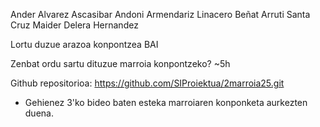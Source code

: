 Ander Alvarez Ascasibar
Andoni Armendariz Linacero
Beñat Arruti Santa Cruz
Maider Delera Hernandez

Lortu duzue arazoa konpontzea       BAI

Zenbat ordu sartu dituzue marroia konpontzeko? ~5h

Github repositorioa:
https://github.com/SIProiektua/2marroia25.git

- Gehienez 3'ko bideo baten esteka marroiaren konponketa aurkezten duena.
